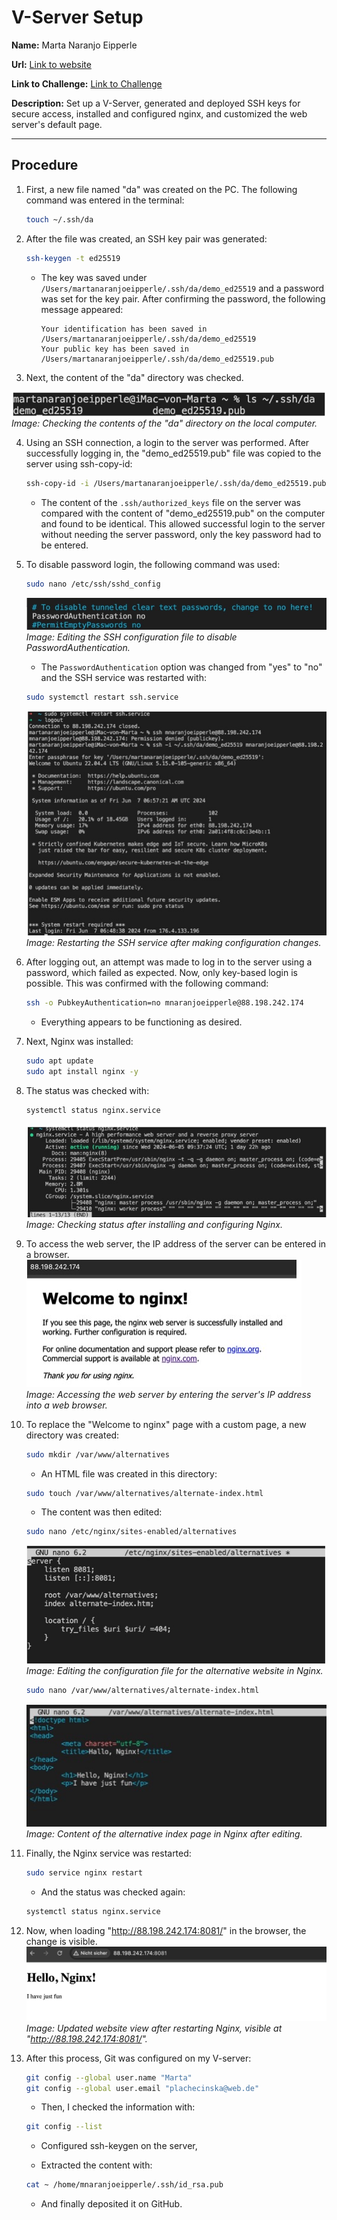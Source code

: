 # V-Server Setup

**Name:** Marta Naranjo Eipperle

**Url:** [Link to website](http://88.198.242.174:8081/)

**Link to Challenge:** [Link to Challenge](VServer_Checklist.pdf)

**Description:** Set up a V-Server, generated and deployed SSH keys for secure access, installed and configured nginx, and customized the web server's default page.

---

## Procedure

1. First, a new file named "da" was created on the PC. The following command was entered in the terminal:
    ```bash
    touch ~/.ssh/da
    ```

2. After the file was created, an SSH key pair was generated:
    ```bash
    ssh-keygen -t ed25519
    ```

    - The key was saved under `/Users/martanaranjoeipperle/.ssh/da/demo_ed25519` and a password was set for the key pair. After confirming the password, the following message appeared:
    
        ```
        Your identification has been saved in /Users/martanaranjoeipperle/.ssh/da/demo_ed25519
        Your public key has been saved in /Users/martanaranjoeipperle/.ssh/da/demo_ed25519.pub
        ```

3. Next, the content of the "da" directory was checked.

![Screenshot directory was checked](img/01.jpeg)
*Image: Checking the contents of the "da" directory on the local computer.*

4. Using an SSH connection, a login to the server was performed. After successfully logging in, the "demo_ed25519.pub" file was copied to the server using ssh-copy-id:
    ```bash
    ssh-copy-id -i /Users/martanaranjoeipperle/.ssh/da/demo_ed25519.pub mnaranjoeipperle@88.198.242.174
    ```

    - The content of the `.ssh/authorized_keys` file on the server was compared with the content of "demo_ed25519.pub" on the computer and found to be identical. This allowed successful login to the server without needing the server password, only the key password had to be entered.

5. To disable password login, the following command was used:
    ```bash
    sudo nano /etc/ssh/sshd_config
    ```
    ![Screenshot ssh configuration](img/02.jpeg)
    *Image: Editing the SSH configuration file to disable PasswordAuthentication.*

    - The `PasswordAuthentication` option was changed from "yes" to "no" and the SSH service was restarted with:
    ```bash
    sudo systemctl restart ssh.service
    ```

    ![Screenshot service restart](img/03.jpeg)
    *Image: Restarting the SSH service after making configuration changes.*

6. After logging out, an attempt was made to log in to the server using a password, which failed as expected. Now, only key-based login is possible. This was confirmed with the following command:
    ```bash
    ssh -o PubkeyAuthentication=no mnaranjoeipperle@88.198.242.174
    ```
    - Everything appears to be functioning as desired.

7. Next, Nginx was installed:
    ```bash
    sudo apt update
    sudo apt install nginx -y
    ```

8. The status was checked with:
    ```bash
    systemctl status nginx.service
    ```
    ![Screenshot status check](img/04.jpeg)
    *Image: Checking status after installing and configuring Nginx.*

9. To access the web server, the IP address of the server can be entered in a browser.
    ![Screenshot web server view](img/05.jpeg)
    *Image: Accessing the web server by entering the server's IP address into a web browser.*

10. To replace the "Welcome to nginx" page with a custom page, a new directory was created:
    ```bash
    sudo mkdir /var/www/alternatives
    ```
    - An HTML file was created in this directory:
    ```bash
    sudo touch /var/www/alternatives/alternate-index.html
    ```
    - The content was then edited:
    ```bash
    sudo nano /etc/nginx/sites-enabled/alternatives
    ```
    ![Screenshot edit content](img/06.jpeg)
    *Image: Editing the configuration file for the alternative website in Nginx.*
    ```bash
    sudo nano /var/www/alternatives/alternate-index.html
    ```
    ![Screenshot alternative content](img/07.jpeg)
    *Image: Content of the alternative index page in Nginx after editing.*

11. Finally, the Nginx service was restarted:
    ```bash
    sudo service nginx restart
    ```
    - And the status was checked again:
    ```bash
    systemctl status nginx.service
    ```

12. Now, when loading "http://88.198.242.174:8081/" in the browser, the change is visible.
    ![Screenshot new web view](img/08.jpeg)
    *Image: Updated website view after restarting Nginx, visible at "http://88.198.242.174:8081/".*

13. After this process, Git was configured on my V-server:
    ```bash
    git config --global user.name "Marta"
    git config --global user.email "plachecinska@web.de"
    ```

    - Then, I checked the information with:
    ```bash
    git config --list
    ```
    
    - Configured ssh-keygen on the server,
    
    - Extracted the content with:
    ```bash
    cat ~ /home/mnaranjoeipperle/.ssh/id_rsa.pub
    ```
    
    - And finally deposited it on GitHub.
